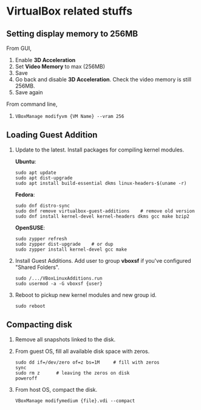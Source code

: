 # VirtualBox related stuffs

## Setting display memory to 256MB

From GUI,
  1. Enable **3D Acceleration**
  2. Set **Video Memory** to max (256MB)
  3. Save
  4. Go back and disable **3D Acceleration**.  Check the video memory is still 256MB.
  5. Save again

From command line,
  1. `VBoxManage modifyvm {VM Name} --vram 256`


## Loading Guest Addition

1. Update to the latest.  Install packages for compiling kernel modules.

    **Ubuntu**:
    ```
    sudo apt update
    sudo apt dist-upgrade
    sudo apt install build-essential dkms linux-headers-$(uname -r)
    ```

    **Fedora**:
    ```
    sudo dnf distro-sync
    sudo dnf remove virtualbox-guest-additions    # remove old version
    sudo dnf install kernel-devel kernel-headers dkms gcc make bzip2
    ```

    **OpenSUSE**:
    ```
    sudo zypper refresh
    sudo zypper dist-upgrade    # or dup
    sudo zypper install kernel-devel gcc make
    ```

2. Install Guest Additions.  Add user to group **vboxsf** if you've configured "Shared Folders".
   ```
   sudo /.../VBoxLinuxAdditions.run
   sudo usermod -a -G vboxsf {user}
   ```

4. Reboot to pickup new kernel modules and new group id.
   ```
   sudo reboot
   ```

## Compacting disk

1. Remove all snapshots linked to the disk.
   
2. From guest OS, fill all available disk space with zeros.
   ```
   sudo dd if=/dev/zero of=z bs=1M     # fill with zeros
   sync
   sudo rm z      # leaving the zeros on disk
   poweroff
   ```

3. From host OS, compact the disk.
   ```
   VBoxManage modifymedium {file}.vdi --compact
   ```
